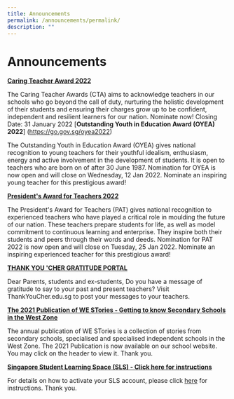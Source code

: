 ```yaml
---
title: Announcements
permalink: /announcements/permalink/
description: ""
---
```

# Announcements
[**Caring Teacher Award 2022**](https://www.cta.nie.edu.sg/)

The Caring Teacher Awards (CTA) aims to acknowledge teachers in our schools who go beyond the call of duty, nurturing the holistic development of their students and ensuring their charges grow up to be confident, independent and resilient learners for our nation. Nominate now! Closing Date: 31 January 2022
[**Outstanding Youth in Education Award (OYEA) 2022**]
(https://go.gov.sg/oyea2022)

The Outstanding Youth in Education Award (OYEA) gives national recognition to young teachers for their youthful idealism, enthusiasm, energy and active involvement in the development of students. It is open to teachers who are born on of after 30 June 1987. Nomination for OYEA is now open and will close on Wednesday, 12 Jan 2022. Nominate an inspiring young teacher for this prestigious award!

[**President's Award for Teachers 2022**](https://go.gov.sg/pat2022)

The President's Award for Teachers (PAT) gives national recognition to experienced teachers who have played a critical role in moulding the future of our nation. These teachers prepare students for life, as well as model commitment to continuous learning and enterprise. They inspire both their students and peers through their words and deeds. Nomination for PAT 2022 is now open and will close on Tuesday, 25 Jan 2022. Nominate an inspiring experienced teacher for this prestigious award!

[**THANK YOU 'CHER GRATITUDE PORTAL**](https://thankyoucher.edu.sg/)

Dear Parents, students and ex-students, Do you have a message of gratitude to say to your past and present teachers? Visit ThankYouCher.edu.sg to post your messages to your teachers.

[**The 2021 Publication of WE STories - Getting to know Secondary Schools in the West Zone**](https://online.fliphtml5.com/obrr/vrmu/#p=1)

The annual publication of WE STories is a collection of stories from secondary schools, specialised and specialised independent schools in the West Zone. The 2021 Publication is now available on our school website. You may click on the header to view it. Thank you.

[**Singapore Student Learning Space (SLS) - Click here for instructions**](https://qifapri-moe-edu-sg-admin.cwp.sg/#)

For details on how to activate your SLS account, please click [here](/files/Guide%20to%20SLS.pdf) for instructions. Thank you.